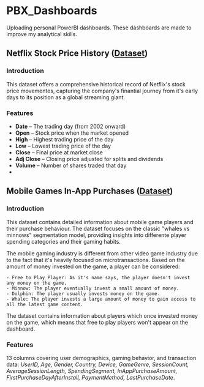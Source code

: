 # PBX_Dashboards

Uploading personal PowerBI dashboards. These dashboards are made to improve my analytical skills.

## Netflix Stock Price History ([Dataset](https://www.kaggle.com/datasets/adilshamim8/netflix-stock-price-history/data))

### Introduction

This dataset offers a comprehensive historical record of Netflix's stock price movementes, capturing the company's finantial journey from it's early days to its position as a global streaming giant.

### Features

- **Date** – The trading day (from 2002 onward)
- **Open** – Stock price when the market opened
- **High** – Highest trading price of the day
- **Low** – Lowest trading price of the day
- **Close** – Final price at market close
- **Adj Close** – Closing price adjusted for splits and dividends
- **Volume** – Number of shares traded that day
- 
## Mobile Games In-App Purchases ([Dataset](https://www.kaggle.com/datasets/pratyushpuri/mobile-game-in-app-purchases-dataset-2025))

### Introduction

This dataset contains detailed information about mobile game players and their purchase behaviour. The dataset focuses on the classic "whales vs minnows" segmentation model, providing insights into differente player spending categories and their gaming habits.

The mobile gaming industry is different from other video game industry due to the fact that it's heavily focused on microtransactions. Based on the amount of money invested on the game, a player can be considered:

	- Free to Play Player: As it's name says, the player doesn't invest any money on the game.
	- Minnow: The player eventually invest a small amount of money.
	- Dolphin: The player usually invests money on the game.
	- Whale: The player invests a large amount of money to gain access to all the latest game content.
The dataset contains information about players which once invested money on the game, which means that free to play players won't appear on the dashboard.

### Features

13 columns covering user demographics, gaming behavior, and transaction data:
*UserID, Age, Gender, Country, Device, GameGenre, SessionCount, AverageSessionLength, SpendingSegment, InAppPurchaseAmount, FirstPurchaseDayAfterInstall, PaymentMethod, LastPurchaseDate*.

